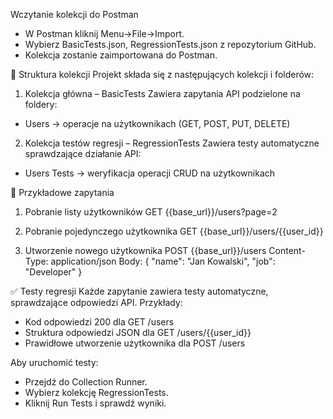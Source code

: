 Wczytanie kolekcji do Postman
- W Postman kliknij Menu->File->Import.
- Wybierz BasicTests.json, RegressionTests.json z repozytorium GitHub.
- Kolekcja zostanie zaimportowana do Postman.

📂 Struktura kolekcji
Projekt składa się z następujących kolekcji i folderów:
1. Kolekcja główna – BasicTests
Zawiera zapytania API podzielone na foldery:
- Users → operacje na użytkownikach (GET, POST, PUT, DELETE)

2. Kolekcja testów regresji – RegressionTests
Zawiera testy automatyczne sprawdzające działanie API:
- Users Tests → weryfikacja operacji CRUD na użytkownikach


📜 Przykładowe zapytania
1. Pobranie listy użytkowników
GET {{base_url}}/users?page=2


2. Pobranie pojedynczego użytkownika
GET {{base_url}}/users/{{user_id}}


3. Utworzenie nowego użytkownika
POST {{base_url}}/users
Content-Type: application/json
Body:
{
    "name": "Jan Kowalski",
    "job": "Developer"
}

✅ Testy regresji
Każde zapytanie zawiera testy automatyczne, sprawdzające odpowiedzi API. Przykłady:
- Kod odpowiedzi 200 dla GET /users
- Struktura odpowiedzi JSON dla GET /users/{{user_id}}
- Prawidłowe utworzenie użytkownika dla POST /users

Aby uruchomić testy:
- Przejdź do Collection Runner.
- Wybierz kolekcję RegressionTests.
- Kliknij Run Tests i sprawdź wyniki.
